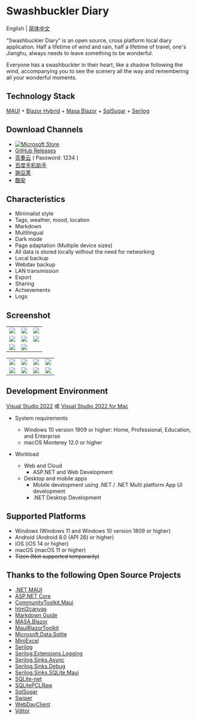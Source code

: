 # Swashbuckler Diary

English | [简体中文](./README.md)

"Swashbuckler Diary" is an open source, cross platform local diary application. Half a lifetime of wind and rain, half a lifetime of travel, one's Jianghu, always needs to leave something to be wonderful.

Everyone has a swashbuckler in their heart, like a shadow following the wind, accompanying you to see the scenery all the way and remembering all your wonderful moments.

## Technology Stack
[MAUI](https://learn.microsoft.com/en-us/dotnet/maui/) + [Blazor Hybrid](https://learn.microsoft.com/en-us/aspnet/core/blazor/hybrid/) + [Masa Blazor](https://docs.masastack.com/blazor/introduction/why-masa-blazor) + [SqlSugar](https://github.com/DotNetNext/SqlSugar) + [Serilog](https://serilog.net/)

## Download Channels
- [![Microsoft Store](https://get.microsoft.com/images/zh-CN%20dark.svg)](https://apps.microsoft.com/store/detail/9P6PBVBF466L?launch=true&mode=full)
- [GitHub Releases](https://github.com/Yu-Core/SwashbucklerDiary/releases)
- [蓝奏云](https://wwfc.lanzouj.com/b04q15i4j) ( Password: 1234 )
- [百度手机助手](https://shouji.baidu.com/detail/5000042660?source=appbaidu)
- [豌豆荚](https://www.wandoujia.com/apps/8369224)
- [酷安](https://www.coolapk.com/apk/937401)

## Characteristics
- Minimalist style
- Tags, weather, mood, location
- Markdown
- Multilingual
- Dark mode
- Page adaptation (Multiple device sizes)
- All data is stored locally without the need for networking
- Local backup
- Webdav backup
- LAN transmission
- Export
- Sharing
- Achievements
- Logs

## Screenshot

 <table>
    <tr>
        <td><img src="https://github.com/Yu-Core/SwashbucklerDiary/assets/96511239/6488c04f-16dd-41a8-adf1-0924b454aae9"/></td>
        <td><img src="https://github.com/Yu-Core/SwashbucklerDiary/assets/96511239/a34deaf0-910e-465f-9e9e-d1228d5b7e9f"/></td>
        <td><img src="https://github.com/Yu-Core/SwashbucklerDiary/assets/96511239/974548e5-9c9e-4e79-949d-91eabad3369d"/></td>
    </tr>
    <tr>
        <td><img src="https://github.com/Yu-Core/SwashbucklerDiary/assets/96511239/14135371-fb73-4174-9d28-d368c05fa010"/></td>
        <td><img src="https://github.com/Yu-Core/SwashbucklerDiary/assets/96511239/d4f36d3a-6a9e-4615-80c0-400d06affb62"/></td>
        <td><img src="https://github.com/Yu-Core/SwashbucklerDiary/assets/96511239/2b203f1c-9bec-4917-8003-8c94614494bd"/></td>
    </tr>
    <tr>
        <td><img src="https://github.com/Yu-Core/SwashbucklerDiary/assets/96511239/f7683a08-ca8c-4229-aed4-8bd3786a4063"/></td>
        <td><img src="https://github.com/Yu-Core/SwashbucklerDiary/assets/96511239/8728d595-1455-481b-883b-430957d69f81"/></td>
    </tr>
 </table>

 <table>
    <tr>
        <td><img src="https://github.com/Yu-Core/SwashbucklerDiary/assets/96511239/f91c056d-d324-4094-8a8e-821f3a98fd43"/></td>
        <td><img src="https://github.com/Yu-Core/SwashbucklerDiary/assets/96511239/45b25356-109f-4755-b899-d1ee2f1693ec"/></td>
        <td><img src="https://github.com/Yu-Core/SwashbucklerDiary/assets/96511239/0964106e-233d-42ab-bf5f-63e0a7892f53"/></td>
        <td><img src="https://github.com/Yu-Core/SwashbucklerDiary/assets/96511239/752f6ce9-0fdc-41fb-8f19-ee6e79a20ada"/></td>
    </tr>
    <tr>
        <td><img src="https://github.com/Yu-Core/SwashbucklerDiary/assets/96511239/b1c7f5da-fa9e-44ff-8700-6511e6cbfb7f"/></td>
        <td><img src="https://github.com/Yu-Core/SwashbucklerDiary/assets/96511239/cdb17d93-8ce3-43a1-b096-925ac7680aeb"/></td>
        <td><img src="https://github.com/Yu-Core/SwashbucklerDiary/assets/96511239/c8a107bf-8415-4fc5-959c-0c419cec635e"/></td>
        <td><img src="https://github.com/Yu-Core/SwashbucklerDiary/assets/96511239/7a09bbc3-fc09-4f5e-afba-1a3e4d443612"/></td>
    </tr>
 </table>

 ## Development Environment

[Visual Studio 2022](https://learn.microsoft.com/en-us/visualstudio/install/install-visual-studio?view=vs-2022) 或 [Visual Studio 2022 for Mac](https://learn.microsoft.com/en-us/visualstudio/mac/installation?view=vsmac-2022)

- System requirements

    - Windows 10 version 1909 or higher: Home, Professional, Education, and Enterprise
    - macOS Monterey 12.0 or higher

- Workload

    - Web and Cloud
        - ASP.NET and Web Development
    - Desktop and mobile apps
        - Mobile development using .NET / .NET Multi platform App UI development
        - .NET Desktop Development

## Supported Platforms
- Windows (Windows 11 and Windows 10 version 1809 or higher)
- Android (Android 8.0 (API 26) or higher)
- iOS (iOS 14 or higher)
- macOS (macOS 11 or higher)
- ~~Tizen (Not supported temporarily)~~

## Thanks to the following Open Source Projects
- [.NET MAUI](https://github.com/dotnet/maui)
- [ASP.NET Core](https://github.com/dotnet/aspnetcore)
- [CommunityToolkit.Maui](https://github.com/CommunityToolkit/Maui)
- [html2canvas](https://github.com/niklasvh/html2canvas)
- [Markdown Guide](https://github.com/mattcone/markdown-guide)
- [MASA.Blazor](https://github.com/BlazorComponent/MASA.Blazor)
- [MauiBlazorToolkit](https://github.com/Yu-Core/MauiBlazorToolkit)
- [Microsoft.Data.Sqlite](https://github.com/dotnet/efcore#microsoftdatasqlite)
- [MiniExcel](https://github.com/mini-software/MiniExcel)
- [Serilog](https://github.com/serilog/serilog)
- [Serilog.Extensions.Logging](https://github.com/serilog/serilog-extensions-logging)
- [Serilog.Sinks.Async](https://github.com/serilog/serilog-sinks-async)
- [Serilog.Sinks.Debug](https://github.com/serilog/serilog-sinks-debug)
- [Serilog.Sinks.SQLite.Maui](https://github.com/Yu-Core/Serilog-Sinks-SQLite-Maui)
- [SQLite-net](https://github.com/praeclarum/sqlite-net)
- [SQLitePCLRaw](https://github.com/ericsink/SQLitePCL.raw)
- [SqlSugar](https://github.com/DotNetNext/SqlSugar)
- [Swiper](https://github.com/nolimits4web/swiper)
- [WebDavClient](https://github.com/skazantsev/WebDavClient)
- [Vditor](https://github.com/Vanessa219/vditor)
